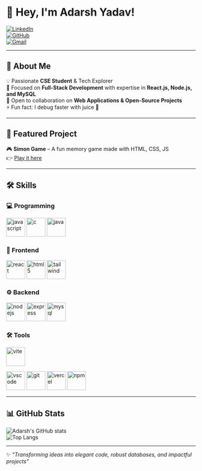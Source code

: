 # 👋 Hey, I'm Adarsh Yadav!  

[![LinkedIn](https://img.shields.io/badge/LinkedIn-Adarsh%20Yadav-blue?style=for-the-badge&logo=linkedin)](https://www.linkedin.com/in/adarsh-yadav9)  
[![GitHub](https://img.shields.io/badge/GitHub-AdarshYadav9-black?style=for-the-badge&logo=github)](https://github.com/AdarshYadav9)  
[![Gmail](https://img.shields.io/badge/Gmail-adarshyadav918273@gmail.com-red?style=for-the-badge&logo=gmail)](mailto:adarshyadav918273@gmail.com)  

---

## 🚀 About Me  
💡 Passionate **CSE Student** & Tech Explorer  
🎯 Focused on **Full-Stack Development** with expertise in **React.js, Node.js, and MySQL**  
🤝 Open to collaboration on **Web Applications & Open-Source Projects**  
⚡ Fun fact: I debug faster with juice 🧃  

---

## 📌 Featured Project  
🎮 **Simon Game** – A fun memory game made with HTML, CSS, JS  
👉 [Play it here](https://simongame-rho.vercel.app/)  

---

## 🛠️ Skills  

### 💻 Programming  
<p align="left">
    <img src="https://cdn.jsdelivr.net/gh/devicons/devicon/icons/javascript/javascript-original.svg" alt="javascript" width="50" height="50"/>
    <img src="https://cdn.jsdelivr.net/gh/devicons/devicon/icons/c/c-original.svg" alt="c" width="50" height="50"/>
    <img src="https://cdn.jsdelivr.net/gh/devicons/devicon/icons/java/java-original.svg" alt="java" width="50" height="50"/>
</p>

### 🎨 Frontend  
<p align="left">
    <img src="https://cdn.jsdelivr.net/gh/devicons/devicon/icons/react/react-original.svg" alt="react" width="50" height="50"/>
    <img src="https://cdn.jsdelivr.net/gh/devicons/devicon/icons/html5/html5-original.svg" alt="html5" width="50" height="50"/>
    <img src="https://www.vectorlogo.zone/logos/tailwindcss/tailwindcss-icon.svg" alt="tailwind" width="50" height="50"/>
  

### ⚙️ Backend  
<p align="left">
    <img src="https://cdn.jsdelivr.net/gh/devicons/devicon/icons/nodejs/nodejs-original.svg" alt="nodejs" width="50" height="50"/>
    <img src="https://cdn.jsdelivr.net/gh/devicons/devicon/icons/express/express-original.svg" alt="express" width="50" height="50"/>
    <img src="https://cdn.jsdelivr.net/gh/devicons/devicon/icons/mysql/mysql-original.svg" alt="mysql" width="50" height="50"/>
</p>

### 🛠️ Tools  
<p align="left"> 
    <img src="https://vitejs.dev/logo.svg" alt="vite" width="50" height="50"/>
</p>
    <img src="https://cdn.jsdelivr.net/gh/devicons/devicon/icons/vscode/vscode-original.svg" alt="vscode" width="50" height="50"/>
    <img src="https://cdn.jsdelivr.net/gh/devicons/devicon/icons/git/git-original.svg" alt="git" width="50" height="50"/>
    <img src="https://www.vectorlogo.zone/logos/vercel/vercel-icon.svg" alt="vercel" width="50" height="50"/>
    <img src="https://cdn.jsdelivr.net/gh/devicons/devicon/icons/npm/npm-original-wordmark.svg" alt="npm" width="50" height="50"/>
</p>

---

## 📊 GitHub Stats  
![Adarsh's GitHub stats](https://github-readme-stats.vercel.app/api?username=AdarshYadav9&show_icons=true&theme=radical)  
![Top Langs](https://github-readme-stats.vercel.app/api/top-langs/?username=AdarshYadav9&layout=compact&theme=radical)  

---
✨ *"Transforming ideas into elegant code, robust databases, and impactful projects"*
